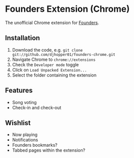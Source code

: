 # Founders Extension (Chrome)

The unofficial Chrome extension for [Founders](http://atfounders.com).

## Installation
1. Download the code, e.g. `git clone git://github.com/djhopper01/founders-chrome.git`
2. Navigate Chrome to `chrome://extensions`
3. Check the `Developer mode` toggle
4. Click on `Load Unpacked Extension...`
5. Select the folder containing the extension

## Features
* Song voting
* Check-in and check-out

## Wishlist
* Now playing
* Notifications
* Founders bookmarks?
* Tabbed pages within the extension?